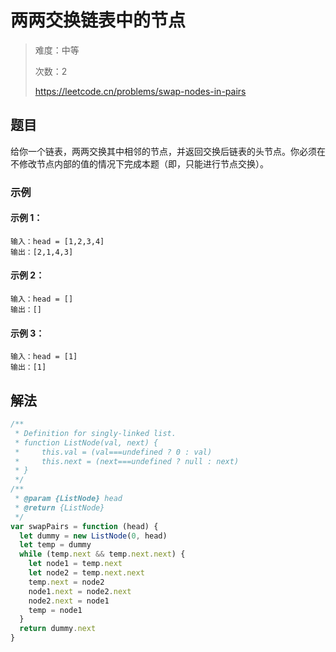 # 两两交换链表中的节点

> 难度：中等
>
> 次数：2
>
> https://leetcode.cn/problems/swap-nodes-in-pairs

## 题目

给你一个链表，两两交换其中相邻的节点，并返回交换后链表的头节点。你必须在不修改节点内部的值的情况下完成本题（即，只能进行节点交换）。

### 示例

#### 示例 1：

```
输入：head = [1,2,3,4]
输出：[2,1,4,3]
```

#### 示例 2：

```
输入：head = []
输出：[]
```

#### 示例 3：

```
输入：head = [1]
输出：[1]
```

## 解法

```javascript
/**
 * Definition for singly-linked list.
 * function ListNode(val, next) {
 *     this.val = (val===undefined ? 0 : val)
 *     this.next = (next===undefined ? null : next)
 * }
 */
/**
 * @param {ListNode} head
 * @return {ListNode}
 */
var swapPairs = function (head) {
  let dummy = new ListNode(0, head)
  let temp = dummy
  while (temp.next && temp.next.next) {
    let node1 = temp.next
    let node2 = temp.next.next
    temp.next = node2
    node1.next = node2.next
    node2.next = node1
    temp = node1
  }
  return dummy.next
}
```
